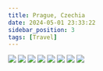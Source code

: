 ```yaml
---
title: Prague, Czechia
date: 2024-05-01 23:33:22
sidebar_position: 3
tags: [Travel]
---
```


![](prague.jpg)
![](church.JPG)
![](prague2.jpg)
![](prague3.jpg)
![](bridge.jpg)
![](bridge2.jpg)
![](clock.jpg)
![](clock2.jpg)